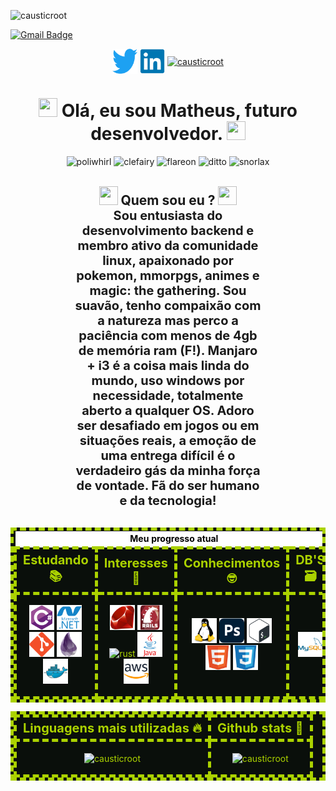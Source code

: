
<!-- Badgers !-->
<p align="left"> <img src="https://komarev.com/ghpvc/?username=causticroot&style=plastic&label=Stalker+visits" alt="causticroot" /> </p>

[![Gmail Badge](https://img.shields.io/badge/-Gmail-c14438?style=flat-square&logo=Gmail&logoColor=white&link=mailto:matheus.luis.developer@gmail.com)](mailto:matheus.luis.developer@gmail.com/)

<p align="center">
<a href="https://twitter.com/syrgoth" target="blank"><img align="center" src="https://raw.githubusercontent.com/devicons/devicon/master/icons/twitter/twitter-original.svg" alt="syrgoth" height="40" width="40" /></a>
<a href="http://www.linkedin.com/in/causticroot" target="blank"><img align="center" src="https://raw.githubusercontent.com/devicons/devicon/master/icons/linkedin/linkedin-original.svg" alt="causticroot" height="40" width="40" /></a>
<a href="https://soundcloud.com/macaulayraro" target="blank"><img align="center" src="https://cdn2.iconfinder.com/data/icons/minimalism/512/soundcloud.png" alt="causticroot" height="40" width="40" /></a>
</p>

<!-- Header !-->
<h1 align="center">
<img src="https://i.gifer.com/origin/28/2860d2d8c3a1e402e0fc8913cd92cd7a_w200.gif" width="30px" height="30px">
Olá, eu sou Matheus, futuro desenvolvedor.
<img src="https://i.gifer.com/origin/28/2860d2d8c3a1e402e0fc8913cd92cd7a_w200.gif" width="30px" height="30px">
</h1>

<p align="center">
    <img src="https://64.media.tumblr.com/7b1003c806a9bbb724ea6066c2abaa54/tumblr_ml5pj2vcTR1s5h198o1_500.gif" alt="poliwhirl" width="100px" height="100px" padding="15px">
    <img src="https://i.pinimg.com/originals/66/2c/da/662cda1ea6bdac6afb16973961c2c8d1.gif" alt="clefairy" width="100px" height="100px" padding="15px">
    <img src="https://i.pinimg.com/originals/d7/ff/29/d7ff29ecf80878b2151d139f6af66049.gif" alt="flareon" width="100px" height="100px" padding="15px">
    <img src="https://64.media.tumblr.com/b588ef01d7075388169b64be86637b07/tumblr_mhtwfdBYer1s1kaw2o1_500.gifv" alt="ditto" width="100px" height="100px" padding="15px"> 
    <img src="https://66.media.tumblr.com/a5f012a2bc5a5f612c592a71c09713a3/tumblr_mrnj1lGkXQ1rfjowdo1_500.gif" alt="snorlax" width="100px" height="100px" padding="15px"> 
</p>

<br>
<h2 align="center" style="font-weight: bold; margin: 0 25% 0 25%">
<img src="https://i.gifer.com/origin/28/2860d2d8c3a1e402e0fc8913cd92cd7a_w200.gif" width="30px" height="30px">
Quem sou eu ?
<img src="https://i.gifer.com/origin/28/2860d2d8c3a1e402e0fc8913cd92cd7a_w200.gif" width="30px" height="30px">
</h2>
<h3 align="center" style="font-weight: bold; margin: 0 20% 0 20%; font-size: 20px">
    Sou entusiasta do desenvolvimento backend e membro ativo da comunidade linux, apaixonado por pokemon, mmorpgs, animes e magic: the gathering. Sou suavão, tenho compaixão com a natureza mas perco a paciência com menos de 4gb de  memória ram (F!). Manjaro + i3 é a coisa mais linda do mundo, uso windows por necessidade, totalmente aberto a qualquer OS. Adoro ser desafiado em jogos ou em situações reais, a emoção de uma entrega difícil é o verdadeiro gás da minha força de vontade. Fã do ser humano e da tecnologia!
</h3>
<br>
<table  style="border: 5px dashed #abd200; color: #abd200; background-color: rgb(10, 15, 11);" align="center">
    <tr>
        <th style="text-align: center; background-color: #ffffffff; color: black" colspan="4">Meu progresso atual</th> 
    </tr>
    <tr style="border: 5px dashed #abd200; font-size: 20px;">
        <th style="text-align: center; border: 5px dashed #abd200;">Estudando 📚</th>
        <th style="text-align: center; border: 5px dashed #abd200;">Interesses 🥅</th>
        <th style="text-align: center; border: 5px dashed #abd200;">Conhecimentos 🤓</th>
        <th style="text-align: center; border: 5px dashed #abd200;">DB'S 🗃️</th>
    </tr>
    <tr style="border: 5px dashed #abd200;">
        <td style="border: 5px dashed #abd200;" class="shadowed">
            <p align="center">
                <img src="https://raw.githubusercontent.com/devicons/devicon/master/icons/csharp/csharp-original.svg" alt="csharp" width="40" height="40"/>
                <img src="https://raw.githubusercontent.com/devicons/devicon/master/icons/dot-net/dot-net-plain-wordmark.svg" alt="dotnet" width="40" height="40"/>
                <img src="https://raw.githubusercontent.com/devicons/devicon/master/icons/git/git-original.svg" alt="git" width="40" height="40"/>    
                <img src="https://raw.githubusercontent.com/devicons/devicon/master/icons/elixir/elixir-original.svg" alt="elixir" width="40" height="40"/>   
                <img src="https://raw.githubusercontent.com/devicons/devicon/master/icons/docker/docker-original.svg" alt="docker" width="40" height="40"/>     
            </p>
        </td>
        <td style="border: 5px dashed #abd200;" class="shadowed">
            <p align="center">
                <img src="https://raw.githubusercontent.com/devicons/devicon/master/icons/ruby/ruby-original.svg" alt="ruby" width="40" height="40"/>
                <img src="https://raw.githubusercontent.com/devicons/devicon/master/icons/rails/rails-original-wordmark.svg" alt="rails" width="40" height="40"/> 
                <img src="https://rustacean.net/assets/rustacean-orig-noshadow.svg" alt="rust" width="40" height="40"/>   
                <img src="https://raw.githubusercontent.com/devicons/devicon/master/icons/java/java-original-wordmark.svg" alt="java" width="40" height="40"/>
                <img src="https://raw.githubusercontent.com/devicons/devicon/master/icons/amazonwebservices/amazonwebservices-original.svg" alt="aws" width="40" height="40">
            </p>
        </td>
        <td style="border: 5px dashed #abd200;" class="shadowed">
            <p align="center">
                <img src="https://raw.githubusercontent.com/devicons/devicon/master/icons/linux/linux-original.svg" alt="linux" width="40" height="40"/>
                <img src="https://raw.githubusercontent.com/devicons/devicon/master/icons/photoshop/photoshop-plain.svg" alt="ps" width="40" height="40"/>
                <img src="https://raw.githubusercontent.com/devicons/devicon/master/icons/bash/bash-original.svg" alt="bash" width="40" height="40"/>
                <img src="https://raw.githubusercontent.com/devicons/devicon/master/icons/html5/html5-original.svg" alt="html" width="40" height="40"/>
                <img src="https://raw.githubusercontent.com/devicons/devicon/master/icons/css3/css3-original.svg" alt="css" width="40" height="40"/>
            </p>
        </td>
        <td style="border: 5px dashed #abd200;" class="shadowed">
            <p align="center">
                <img src="https://raw.githubusercontent.com/devicons/devicon/master/icons/mysql/mysql-original-wordmark.svg" alt="mysql" width="40" height="40"/>
            </p>
        </td>
    </tr>
</table>


<table  style="border: 5px dashed #abd200; color: #abd200; background-color: rgb(10, 15, 11);" align="center">
    <tr style="border: 5px dashed #abd200; font-size: 20px;">
        <th style="text-align: center; border: 5px dashed #abd200;">Linguagens mais utilizadas 🔥</th>
        <th style="text-align: center; border: 5px dashed #abd200;">Github stats 🌟</th>
    </tr>
    <tr style="border: 5px dashed #abd200;">
        <td style="border: 5px dashed #abd200;" class="shadowed">
            <p align="center">
                <img style="display: inline;" align="center" src="https://github-readme-stats.vercel.app/api/top-langs/?username=causticroot&layout=compact&langs_count=8&theme=merko" alt="causticroot" width="100%"/>
            </p>
        </td>
        <td style="border: 5px dashed #abd200;" class="shadowed">
            <p align="center">
                <img style="display: inline;" align="center" src="https://github-readme-stats.vercel.app/api?username=causticroot&theme=merko" alt="causticroot" width="100%"/>
            </p>
        </td>
    </tr>
</table>



